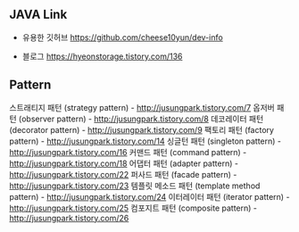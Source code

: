 JAVA Link
--------------
+ 유용한 깃허브
https://github.com/cheese10yun/dev-info

+ 블로그
https://hyeonstorage.tistory.com/136


Pattern
--------
스트래티지 패턴 (strategy pattern) - http://jusungpark.tistory.com/7
옵저버 패턴 (observer pattern) - http://jusungpark.tistory.com/8
데코레이터 패턴 (decorator pattern) - http://jusungpark.tistory.com/9
팩토리 패턴 (factory pattern) - http://jusungpark.tistory.com/14
싱글턴 패턴 (singleton pattern) - http://jusungpark.tistory.com/16
커맨드 패턴 (command pattern) - http://jusungpark.tistory.com/18
어댑터 패턴 (adapter pattern) - http://jusungpark.tistory.com/22
퍼사드 패턴 (facade pattern) - http://jusungpark.tistory.com/23
템플릿 메소드 패턴 (template method pattern) - http://jusungpark.tistory.com/24
이터레이터 패턴 (iterator pattern) - http://jusungpark.tistory.com/25
컴포지트 패턴 (composite pattern) - http://jusungpark.tistory.com/26
